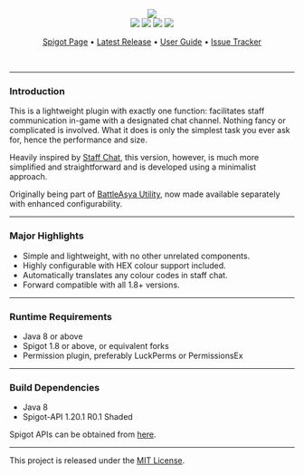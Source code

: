 <br><br>
<p align="center">
    <img src="https://i.imgur.com/mcjIero.png"><br>
    <img src="https://img.shields.io/badge/Version-1.0.4-green"> <img src="https://img.shields.io/badge/Spigot-1.8+-lightgrey"> <img src="https://img.shields.io/badge/License-MIT-blue"> <img src="https://img.shields.io/badge/Language-Java-yellow">
</p>

<p align="center">
    <a href="https://www.spigotmc.org/resources/112399/">Spigot Page</a> •
    <a href="https://github.com/denniemok/staff-chat-simplified/releases">Latest Release</a> •
    <a href="https://github.com/denniemok/staff-chat-simplified/wiki">User Guide</a> •
    <a href="https://github.com/denniemok/staff-chat-simplified/issues">Issue Tracker</a>
</p>
<br>

<hr>

### Introduction
This is a lightweight plugin with exactly one function: facilitates staff communication in-game with a designated chat channel. Nothing fancy or complicated is involved. What it does is only the simplest task you ever ask for, hence the performance and size. <p>

Heavily inspired by [Staff Chat](https://www.spigotmc.org/resources/staff-chat.17706/), this version, however, is much more simplified and straightforward and is developed using a minimalist approach. <p>

Originally being part of [BattleAsya Utility](https://github.com/denniemok/battleasya-utility), now made available separately with enhanced configurability.

<hr>

### Major Highlights
- Simple and lightweight, with no other unrelated components.
- Highly configurable with HEX colour support included.
- Automatically translates any colour codes in staff chat.
- Forward compatible with all 1.8+ versions.

<hr>

### Runtime Requirements
- Java 8 or above
- Spigot 1.8 or above, or equivalent forks
- Permission plugin, preferably LuckPerms or PermissionsEx 

<hr>

### Build Dependencies
- Java 8
- Spigot-API 1.20.1 R0.1 Shaded

Spigot APIs can be obtained from [here](https://hub.spigotmc.org/nexus/content/repositories/snapshots/org/spigotmc/spigot-api/).

<hr>

This project is released under the [MIT License](https://opensource.org/license/mit/).
